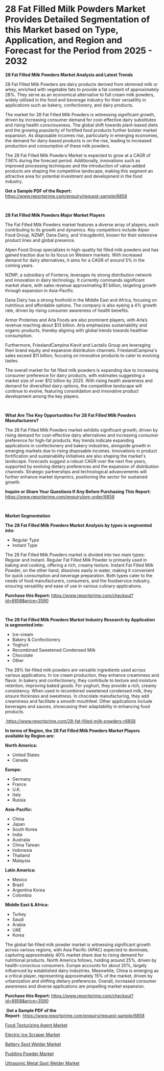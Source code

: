 <p><h1>28 Fat Filled Milk Powders Market Provides Detailed Segmentation of this Market based on Type, Application, and Region and Forecast for the Period from 2025 - 2032</h1></p><p><strong>28 Fat Filled Milk Powders Market Analysis and Latest Trends</strong></p>
<p><p>28 Fat Filled Milk Powders are dairy products derived from skimmed milk or whey, enriched with vegetable fats to provide a fat content of approximately 28%. They serve as an economical alternative to full cream milk powders, widely utilized in the food and beverage industry for their versatility in applications such as bakery, confectionery, and dairy products. </p><p>The market for 28 Fat Filled Milk Powders is witnessing significant growth, driven by increasing consumer demand for cost-effective dairy substitutes and rising health consciousness. The global shift towards plant-based diets and the growing popularity of fortified food products further bolster market expansion. As disposable incomes rise, particularly in emerging economies, the demand for dairy-based products is on the rise, leading to increased production and consumption of these milk powders.</p><p>The 28 Fat Filled Milk Powders Market is expected to grow at a CAGR of 7.90% during the forecast period. Additionally, innovations such as improved processing techniques and the introduction of value-added products are shaping the competitive landscape, making this segment an attractive area for potential investment and development in the food industry.</p></p>
<p><strong>Get a Sample PDF of the Report:&nbsp;</strong> <a href="https://www.reportprime.com/enquiry/request-sample/6858?utm_campaign=2640&utm_medium=2&utm_source=Github&utm_content=ia&utm_term=19032025&utm_id=28-fat-filled-milk-powders">https://www.reportprime.com/enquiry/request-sample/6858</a></p>
<p>&nbsp;</p>
<p><strong>28 Fat Filled Milk Powders Major Market Players</strong></p>
<p><p>The Fat Filled Milk Powders market features a diverse array of players, each contributing to its growth and dynamics. Key competitors include Alpen Food Group, NZMP, Dana Dairy, and Vreugdenhil, known for their extensive product lines and global presence. </p><p>Alpen Food Group specializes in high-quality fat filled milk powders and has gained traction due to its focus on Western markets. With increased demand for dairy alternatives, it aims for a CAGR of around 5% in the coming years.</p><p>NZMP, a subsidiary of Fonterra, leverages its strong distribution network and innovation in dairy technology. It currently commands significant market share, with sales revenue approximating $1 billion, targeting growth through expansion in Asia-Pacific.</p><p>Dana Dairy has a strong foothold in the Middle East and Africa, focusing on nutritious and affordable options. The company is also eyeing a 4% growth rate, driven by rising consumer awareness of health benefits.</p><p>Armor Proteines and Arla Foods are also prominent players, with Arla’s revenue reaching about $13 billion. Arla emphasizes sustainability and organic products, thereby aligning with global trends towards healthier consumption.</p><p>Furthermore, FrieslandCampina Kievit and Lactalis Group are leveraging their brand equity and expansive distribution channels. FrieslandCampina's sales exceed $11 billion, focusing on innovative products to cater to evolving tastes.</p><p>The overall market for fat filled milk powders is expanding due to increasing consumer preference for dairy products, with estimates suggesting a market size of over $12 billion by 2025. With rising health awareness and demand for diversified dairy options, the competitive landscape will continue to evolve, featuring consolidation and innovative product development among the key players.</p></p>
<p>&nbsp;</p>
<p><strong>What Are The Key Opportunities For 28 Fat Filled Milk Powders Manufacturers?</strong></p>
<p><p>The 28 Fat Filled Milk Powders market exhibits significant growth, driven by rising demand for cost-effective dairy alternatives and increasing consumer preference for high-fat products. Key trends indicate expanding applications in confectionery and bakery industries, alongside growth in emerging markets due to rising disposable incomes. Innovations in product fortification and sustainability initiatives are also shaping the market's landscape. Forecasts suggest a robust CAGR over the next five years, supported by evolving dietary preferences and the expansion of distribution channels. Strategic partnerships and technological advancements will further enhance market dynamics, positioning the sector for sustained growth.</p></p>
<p><strong>Inquire or Share Your Questions If Any Before Purchasing This Report:</strong> <a href="https://www.reportprime.com/enquiry/pre-order/6858?utm_campaign=2640&utm_medium=2&utm_source=Github&utm_content=ia&utm_term=19032025&utm_id=28-fat-filled-milk-powders">https://www.reportprime.com/enquiry/pre-order/6858</a></p>
<p>&nbsp;</p>
<p><strong>Market Segmentation</strong></p>
<p><strong>The 28 Fat Filled Milk Powders Market Analysis by types is segmented into:</strong></p>
<p><ul><li>Regular Type</li><li>Instant Type</li></ul></p>
<p><p>The 28 Fat Filled Milk Powders market is divided into two main types: Regular and Instant. Regular Fat Filled Milk Powder is primarily used in baking and cooking, offering a rich, creamy texture. Instant Fat Filled Milk Powder, on the other hand, dissolves easily in water, making it convenient for quick consumption and beverage preparation. Both types cater to the needs of food manufacturers, consumers, and the foodservice industry, ensuring versatility and ease of use in various culinary applications.</p></p>
<p><strong>Purchase this Report:&nbsp;</strong><a href="https://www.reportprime.com/checkout?id=6858&price=3590&utm_campaign=2640&utm_medium=2&utm_source=Github&utm_content=ia&utm_term=19032025&utm_id=28-fat-filled-milk-powders">https://www.reportprime.com/checkout?id=6858&price=3590</a></p>
<p>&nbsp;</p>
<p><strong>The 28 Fat Filled Milk Powders Market Industry Research by Application is segmented into:</strong></p>
<p><ul><li>Ice-cream</li><li>Bakery & Confectionery</li><li>Yoghurt</li><li>Recombined Sweetened Condensed Milk</li><li>Chocolate</li><li>Other</li></ul></p>
<p><p>The 28% fat-filled milk powders are versatile ingredients used across various applications. In ice cream production, they enhance creaminess and flavor. In bakery and confectionery, they contribute to texture and moisture retention, improving baked goods. For yoghurt, they provide a rich, creamy consistency. When used in recombined sweetened condensed milk, they ensure thickness and sweetness. In chocolate manufacturing, they add creaminess and facilitate a smooth mouthfeel. Other applications include beverages and sauces, showcasing their adaptability in enhancing food products.</p></p>
<p><a href="https://www.reportprime.com/28-fat-filled-milk-powders-r6858?utm_campaign=2640&utm_medium=2&utm_source=Github&utm_content=ia&utm_term=19032025&utm_id=28-fat-filled-milk-powders">&nbsp;https://www.reportprime.com/28-fat-filled-milk-powders-r6858</a></p>
<p><strong>In terms of Region, the 28 Fat Filled Milk Powders Market Players available by Region are:</strong></p>
<p>
    <p> <strong> North America: </strong>
        <ul>
            <li>United States</li>
            <li>Canada</li>
        </ul>
        </p> 
    <p> <strong> Europe: </strong>
        <ul>
            <li>Germany</li>
            <li>France</li>
            <li>U.K.</li>
            <li>Italy</li>
            <li>Russia</li>
        </ul>
        </p> 
    <p> <strong> Asia-Pacific: </strong>
        <ul>
            <li>China</li>
            <li>Japan</li>
            <li>South Korea</li>
            <li>India</li>
            <li>Australia</li>
            <li>China Taiwan</li>
            <li>Indonesia</li>
            <li>Thailand</li>
            <li>Malaysia</li>
        </ul>
        </p> 
    <p> <strong> Latin America: </strong>
        <ul>
            <li>Mexico</li>
            <li>Brazil</li>
            <li>Argentina Korea</li>
            <li>Colombia</li>
        </ul>
        </p> 
    <p> <strong> Middle East & Africa: </strong>
        <ul>
            <li>Turkey</li>
            <li>Saudi</li>
            <li>Arabia</li>
            <li>UAE</li>
            <li>Korea</li>
        </ul>
    </p>
    </p>
<p><p>The global fat-filled milk powder market is witnessing significant growth across various regions, with Asia Pacific (APAC) expected to dominate, capturing approximately 40% market share due to rising demand for nutritional products. North America follows, holding around 25%, driven by health-conscious consumers. Europe accounts for about 20%, largely influenced by established dairy industries. Meanwhile, China is emerging as a critical player, representing approximately 15% of the market, driven by urbanization and shifting dietary preferences. Overall, increased consumer awareness and diverse applications are propelling market expansion.</p></p>
<p><strong>Purchase this Report: </strong><a href="https://www.reportprime.com/checkout?id=6858&price=3590&utm_campaign=2640&utm_medium=2&utm_source=Github&utm_content=ia&utm_term=19032025&utm_id=28-fat-filled-milk-powders">https://www.reportprime.com/checkout?id=6858&price=3590</a></p>
<p>&nbsp;<strong>Get a Sample PDF of the Report:&nbsp;&nbsp;</strong><a href="https://www.reportprime.com/enquiry/request-sample/6858?utm_campaign=2640&utm_medium=2&utm_source=Github&utm_content=ia&utm_term=19032025&utm_id=28-fat-filled-milk-powders">https://www.reportprime.com/enquiry/request-sample/6858</a></p>
<p><strong></strong></p>
<p><p><a href="https://github.com/ziwersekos/Market-Research-Report-List-1/blob/main/food-texturizing-agent-market.md?utm_campaign=2640&utm_medium=2&utm_source=Github&utm_content=ia&utm_term=19032025&utm_id=28-fat-filled-milk-powders">Food Texturizing Agent Market</a></p><p><a href="https://www.linkedin.com/pulse/amacro-overview-forecast-cagr-118-electric-ice-scraper-jbq6f?utm_campaign=2640&utm_medium=2&utm_source=Github&utm_content=ia&utm_term=19032025&utm_id=28-fat-filled-milk-powders">Electric Ice Scraper Market</a></p><p><a href="https://www.linkedin.com/pulse/battery-spot-welder-market-research-report-analyzing-s4muf?utm_campaign=2640&utm_medium=2&utm_source=Github&utm_content=ia&utm_term=19032025&utm_id=28-fat-filled-milk-powders">Battery Spot Welder Market</a></p><p><a href="https://github.com/shirlantosx7/Market-Research-Report-List-1/blob/main/pudding-powder-market.md?utm_campaign=2640&utm_medium=2&utm_source=Github&utm_content=ia&utm_term=19032025&utm_id=28-fat-filled-milk-powders">Pudding Powder Market</a></p><p><a href="https://www.linkedin.com/pulse/comprehensive-ultrasonic-metal-spot-welder-market-overview-emerging-jbcqf?utm_campaign=2640&utm_medium=2&utm_source=Github&utm_content=ia&utm_term=19032025&utm_id=28-fat-filled-milk-powders">Ultrasonic Metal Spot Welder Market</a></p></p>